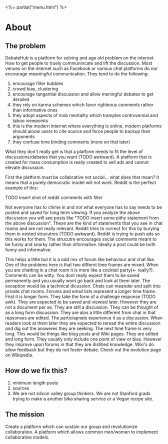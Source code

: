 <%= partial("menu.html") %>

# About

## The problem

DebateHub is a platform for solving and age old problem on the internet. How to get people to truely communincate and lift the discussion. Most venues on the internet such as Facebook or various chat platforms do nor encourage meaningful communication. They tend to do the following:

1. encourage filter bubbles
2. crowd bias, clustering
3. encourage tangential discussion and allow meningful debates to get derailed
4. they rely on karma schemes which favor righteous comments rather than informative ones
5. they adopt aspects of mob mentality which tramples controversial and taboo viewpoints
6. this is the modern internet where everything is online, modern platforms should aloow users to cite source and force people to backup their arguments
7. they confuse time binding comments (more on that later)

What they don't really get is that a platform needs to fit the level of discussions/debates that you want (TODO awkward). A platform that is created for mass consumption is really created to sell ads and cannot elevate discussion. 

First the platform must be collabrative not social... what does that mean? It means that a purely democratic model will not work. Reddit is the perfect example of this:

TODO insert shot of reddit comments with filler

Not everyone has to chime in and not what everyone has to say needs to be posted and saved for long term viewing. If you analyze the above discussion you will see posts like "TODO insert some pithy statement from the above discussion". These are the kind of statements that you see in chat rooms and are not really relevant. Reddit tries to correct for this by burying them in nested strucutres (TODO awkward). Reddit is trying to push ads so this works for them. The strucutre encourages social comments meant to be funny and snarky rather than informative. Ideally a post could be both funny and informative.  

This helps a little but it is a odd mix of forum like behaviour and chat like. One of the problems here is that two differnt time frames are mixed. When you are chatting in a chat room it is more like a cocktail party(<- really?). Comments can be witty. You dont really expect them to be saved permanently and you usually wont go back and look at them later. The exception would be a technical dicussion. Chats can meander and split into private chat rooms. Forums and email lists represent a longer time frame. First it is longer form. They take the form of a challenge response (TODO awk). They are expected to be saved and viewied later. However they are not a document per se. They are still a discussion. They can be thought of as a long form discussion.  They are alos a little different from chat in that repsonses are edited. The particiapnats experience it as a discussion. When readers look at them later they are expected to reread the entire discussion and dig out the answeres they are seeking. The next time frame is very long. This would be things like blog posts and Wiki pages. They are edited and long form. They usually only include one point of view or bias. However they improve upon forums in that they are distilled knowledge. Wiki's do allow feedback but they do not foster debate. Check out the evolution page on Wikipedia. 

## How do we fix this?

1. minimum length posts
2. sources
3. We are not silicon valley group thinkers. We are not Stanford grads trying to make a another bike sharing service or a Vegan recipe site. 

## The mission

Create a platform which can sustain our group and revolutionize collaboration. A platform which allows common men/women to implement collaborative models. 

